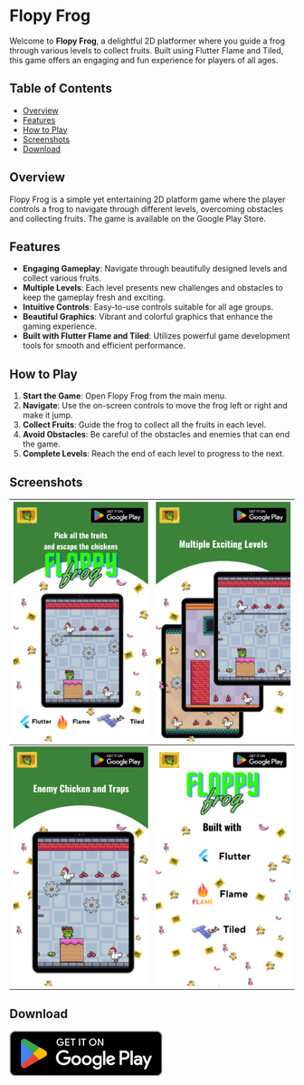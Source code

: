 # Flopy Frog

Welcome to **Flopy Frog**, a delightful 2D platformer where you guide a frog through various levels to collect fruits. Built using Flutter Flame and Tiled, this game offers an engaging and fun experience for players of all ages.

## Table of Contents

- [Overview](#overview)
- [Features](#features)
- [How to Play](#how-to-play)
- [Screenshots](#screenshots)
- [Download](#download)

## Overview

Flopy Frog is a simple yet entertaining 2D platform game where the player controls a frog to navigate through different levels, overcoming obstacles and collecting fruits. The game is available on the Google Play Store.

## Features

- **Engaging Gameplay**: Navigate through beautifully designed levels and collect various fruits.
- **Multiple Levels**: Each level presents new challenges and obstacles to keep the gameplay fresh and exciting.
- **Intuitive Controls**: Easy-to-use controls suitable for all age groups.
- **Beautiful Graphics**: Vibrant and colorful graphics that enhance the gaming experience.
- **Built with Flutter Flame and Tiled**: Utilizes powerful game development tools for smooth and efficient performance.

## How to Play

1. **Start the Game**: Open Flopy Frog from the main menu.
2. **Navigate**: Use the on-screen controls to move the frog left or right and make it jump.
3. **Collect Fruits**: Guide the frog to collect all the fruits in each level.
4. **Avoid Obstacles**: Be careful of the obstacles and enemies that can end the game.
5. **Complete Levels**: Reach the end of each level to progress to the next.





## Screenshots
| ![Screenshot 1](https://raw.githubusercontent.com/ashmit2c1/floppyFrog--release/master/1.png) | ![Screenshot 2](https://raw.githubusercontent.com/ashmit2c1/floppyFrog--release/master/2.png) |
|:---------------------------------------------------------------------------------------------:|:---------------------------------------------------------------------------------------------:|
| ![Screenshot 3](https://raw.githubusercontent.com/ashmit2c1/floppyFrog--release/master/3.png) | ![Screenshot 4](https://raw.githubusercontent.com/ashmit2c1/floppyFrog--release/master/4.png) |

## Download
[![Screenshot 1](https://raw.githubusercontent.com/ashmit2c1/floppyFrog--release/master/getItOnGooglePlay.png)](https://play.google.com/store/apps/details?id=com.ashmitchugh.floppyfrog&hl=en_IN)
